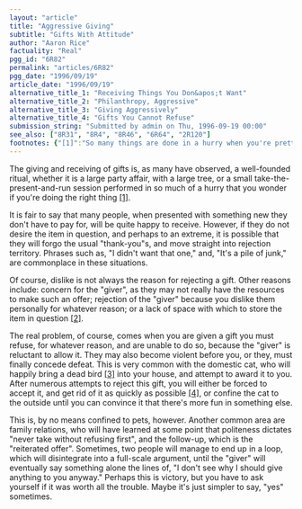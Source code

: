 ```yaml
---
layout: "article"
title: "Aggressive Giving"
subtitle: "Gifts With Attitude"
author: "Aaron Rice"
factuality: "Real"
pgg_id: "6R82"
permalink: "articles/6R82"
pgg_date: "1996/09/19"
article_date: "1996/09/19"
alternative_title_1: "Receiving Things You Don&apos;t Want"
alternative_title_2: "Philanthropy, Aggressive"
alternative_title_3: "Giving Aggressively"
alternative_title_4: "Gifts You Cannot Refuse"
submission_string: "Submitted by admin on Thu, 1996-09-19 00:00"
see_also: ["8R31", "8R4", "8R46", "6R64", "2R120"]
footnotes: {"[1]":"So many things are done in a hurry when you're pretty sure you're not doing the right thing. This is usually because once something has been done, it cannot be undone, which leads to the \"it's too late now,\" train of thought. It is actually a most effective way of setting things in motion that you wouldn't want to do in a million years.","[2]":"Though this can be common, there are still many people who would still gladly receive a new fridge-freezer, even though they know it's a case of storing it on the most inappropriate, and unusable, place.","[3]":"Bird, fish, mouse, or basically whatever they can find. The other thing to note is that it's not necessarily going to be dead, because cats prefer their prey to move; it's more fun that way.","[4]":"Okay, you please yourself, but most people are not going to keep them."}
---
```

<div>
<p>The giving and receiving of gifts is, as many have observed, a well-founded ritual, whether it is a large party affair, with a large tree, or a small take-the-present-and-run session performed in so much of a hurry that you wonder if you're doing the right thing <a href="#footnotes.1" class="footnote-link">[1]</a>.</p>
<p>It is fair to say that many people, when presented with something new they don't have to pay for, will be quite happy to receive. However, if they do not desire the item in question, and perhaps to an extreme, it is possible that they will forgo the usual "thank-you"s, and move straight into rejection territory. Phrases such as, "I didn't want that one," and, "It's a pile of junk," are commonplace in these situations.</p>
<p>Of course, dislike is not always the reason for rejecting a gift. Other reasons include: concern for the "giver", as they may not really have the resources to make such an offer; rejection of the "giver" because you dislike them personally for whatever reason; or a lack of space with which to store the item in question <a href="#footnotes.2" class="footnote-link">[2]</a>.</p>
<p>The real problem, of course, comes when you are given a gift you must refuse, for whatever reason, and are unable to do so, because the "giver" is reluctant to allow it. They may also become violent before you, or they, must finally concede defeat. This is very common with the domestic cat, who will happily bring a dead bird <a href="#footnotes.3" class="footnote-link">[3]</a> into your house, and attempt to award it to you. After numerous attempts to reject this gift, you will either be forced to accept it, and get rid of it as quickly as possible <a href="#footnotes.4" class="footnote-link">[4]</a>, or confine the cat to the outside until you can convince it that there's more fun in something else.</p>
<p>This is, by no means confined to pets, however. Another common area are family relations, who will have learned at some point that politeness dictates "never take without refusing first", and the follow-up, which is the "reiterated offer". Sometimes, two people will manage to end up in a loop, which will disintegrate into a full-scale argument, until the "giver" will eventually say something alone the lines of, "I don't see why I should give anything to you anyway." Perhaps this is victory, but you have to ask yourself if it was worth all the trouble. Maybe it's just simpler to say, "yes" sometimes.</p>
</div>
